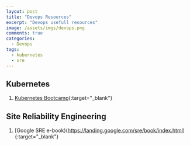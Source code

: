 ```yaml
---
layout: post
title: "Devops Resources"
excerpt: "Devops usefull resources"
image: /assets/imgs/devops.png
comments: true
categories:
  - Devops
tags: 
  - kubernetes
  - sre
---
```


## Kubernetes

1. [Kubernetes Bootcamp](https://kubernetesbootcamp.github.io/kubernetes-bootcamp/index.html){:target="_blank"}

## Site Reliability Engineering

1. [Google SRE e-book)(https://landing.google.com/sre/book/index.html){:target="_blank"}